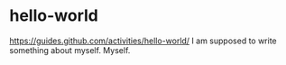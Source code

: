 # hello-world
https://guides.github.com/activities/hello-world/ 
I am supposed to write something about myself. Myself.
